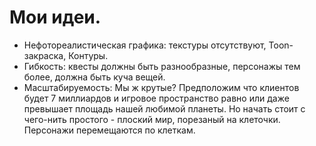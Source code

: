 # Мои идеи. #
  * Нефотореалистическая графика: текстуры отсутствуют, Toon-закраска, Контуры.
  * Гибкость: квесты должны быть разнообразные, персонажы тем более, должна быть куча вещей.
  * Масштабируемость: Мы ж крутые? Предположим что клиентов будет 7 миллиардов и игровое пространство равно или даже превышает площадь нашей любимой планеты. Но начать стоит с чего-нить простого - плоский мир, порезаный на клеточки. Персонажи перемещаются по клеткам.
